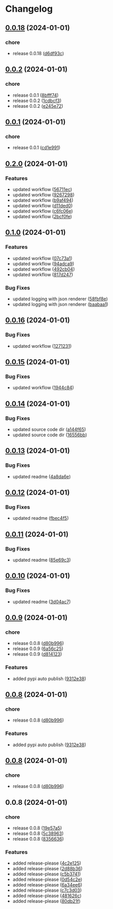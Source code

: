 # Changelog

## [0.0.18](https://github.com/cyber-francis/structlog_telemetry/compare/v0.0.2...v0.0.18) (2024-01-01)


### chore

* release 0.0.18 ([d6df93c](https://github.com/cyber-francis/structlog_telemetry/commit/d6df93c4fb5dd9fcb4bc4b669cf949228bfde552))

## [0.0.2](https://github.com/cyber-francis/structlog_telemetry/compare/v0.0.1...v0.0.2) (2024-01-01)


### chore

* release 0.0.1 ([8bfff74](https://github.com/cyber-francis/structlog_telemetry/commit/8bfff74fa82f90e35275e0e384a591a8575c3b14))
* release 0.0.2 ([1cdbcf3](https://github.com/cyber-francis/structlog_telemetry/commit/1cdbcf3082b4bcfbc303ac697ad05ca27b87b3bd))
* release 0.0.2 ([e245e72](https://github.com/cyber-francis/structlog_telemetry/commit/e245e72759891811d8c4ac2e7cd309f7170e3770))

## [0.0.1](https://github.com/cyber-francis/structlog_telemetry/compare/v0.2.0...v0.0.1) (2024-01-01)


### chore

* release 0.0.1 ([cd1e991](https://github.com/cyber-francis/structlog_telemetry/commit/cd1e991edc02085339bed3c0df347f66d6b7a0bd))

## [0.2.0](https://github.com/cyber-francis/structlog_telemetry/compare/v0.1.0...v0.2.0) (2024-01-01)


### Features

* updated workflow ([56711ec](https://github.com/cyber-francis/structlog_telemetry/commit/56711ec8eb28357e2ed00660b1a9db3d5b730a16))
* updated workflow ([9267298](https://github.com/cyber-francis/structlog_telemetry/commit/9267298ca4236b4e65364667ad70502619fd74c2))
* updated workflow ([b9af494](https://github.com/cyber-francis/structlog_telemetry/commit/b9af494e1f8ecf9e871ccee10b46daef2a704ebb))
* updated workflow ([d11ded0](https://github.com/cyber-francis/structlog_telemetry/commit/d11ded0c5841f00afa394dedec943d23fa8075a3))
* updated workflow ([c6fc06e](https://github.com/cyber-francis/structlog_telemetry/commit/c6fc06ee9ee3867755a4018a172376bd6de045ea))
* updated workflow ([2bcf0fe](https://github.com/cyber-francis/structlog_telemetry/commit/2bcf0fe5412c3e867617da1bc8ed77a51f9beacd))

## [0.1.0](https://github.com/cyber-francis/structlog_telemetry/compare/v0.0.16...v0.1.0) (2024-01-01)


### Features

* updated workflow ([07c73a1](https://github.com/cyber-francis/structlog_telemetry/commit/07c73a177f9f9973a66c77820d92617018a873a4))
* updated workflow ([94adca9](https://github.com/cyber-francis/structlog_telemetry/commit/94adca9fdee80c12bde4f5933b2f3f911ed49f1f))
* updated workflow ([492cb04](https://github.com/cyber-francis/structlog_telemetry/commit/492cb04393a7b4e1a59a9f05d016a86acf77a599))
* updated workflow ([817d247](https://github.com/cyber-francis/structlog_telemetry/commit/817d247f9c92e4cc7ae9f46ca9329e4a4e625468))


### Bug Fixes

* updated logging with json renderer ([58fbf8e](https://github.com/cyber-francis/structlog_telemetry/commit/58fbf8eefa331789cc67ee39621e6dbfd25a7673))
* updated logging with json renderer ([baabaa1](https://github.com/cyber-francis/structlog_telemetry/commit/baabaa1e1e1ca4c7d188e80fa568828c58736288))

## [0.0.16](https://github.com/cyber-francis/structlog_telemetry/compare/v0.0.15...v0.0.16) (2024-01-01)


### Bug Fixes

* updated workflow ([1271231](https://github.com/cyber-francis/structlog_telemetry/commit/1271231ae393884d8bd1e117b1914d5021da4499))

## [0.0.15](https://github.com/cyber-francis/structlog_telemetry/compare/v0.0.14...v0.0.15) (2024-01-01)


### Bug Fixes

* updated workflow ([1944c84](https://github.com/cyber-francis/structlog_telemetry/commit/1944c84f82c827ad5ede6ca7a54060a4e71702c4))

## [0.0.14](https://github.com/cyber-francis/structlog_telemetry/compare/v0.0.13...v0.0.14) (2024-01-01)


### Bug Fixes

* updated source code dir ([a144f65](https://github.com/cyber-francis/structlog_telemetry/commit/a144f657765cda8b13cc17cf76b21f10841e67fe))
* updated source code dir ([16556bb](https://github.com/cyber-francis/structlog_telemetry/commit/16556bb78c317251807b9a1c29a9d8ca060ab8c8))

## [0.0.13](https://github.com/cyber-francis/structlog_telemetry/compare/v0.0.12...v0.0.13) (2024-01-01)


### Bug Fixes

* updated readme ([4a8da6e](https://github.com/cyber-francis/structlog_telemetry/commit/4a8da6e267eb51bca8d72e7b944f453a4e18be7e))

## [0.0.12](https://github.com/cyber-francis/structlog_telemetry/compare/v0.0.11...v0.0.12) (2024-01-01)


### Bug Fixes

* updated readme ([fbec4f5](https://github.com/cyber-francis/structlog_telemetry/commit/fbec4f5508fc7311559c62f7d7531a6e38e95b0a))

## [0.0.11](https://github.com/cyber-francis/structlog_telemetry/compare/v0.0.10...v0.0.11) (2024-01-01)


### Bug Fixes

* updated readme ([85e69c3](https://github.com/cyber-francis/structlog_telemetry/commit/85e69c31966408414bb2600a9d6865fcc6d2fd46))

## [0.0.10](https://github.com/cyber-francis/structlog_telemetry/compare/v0.0.9...v0.0.10) (2024-01-01)


### Bug Fixes

* updated readme ([3d04ac7](https://github.com/cyber-francis/structlog_telemetry/commit/3d04ac7e3e31307a344022cd50abb163a55e3ae5))

## [0.0.9](https://github.com/cyber-francis/structlog_telemetry/compare/v0.0.8...v0.0.9) (2024-01-01)


### chore

* release 0.0.8 ([d80b996](https://github.com/cyber-francis/structlog_telemetry/commit/d80b99609d7aed6757191cc8f1b76ccd98eff81b))
* release 0.0.9 ([6a56c25](https://github.com/cyber-francis/structlog_telemetry/commit/6a56c255f16464b6be6b68d2128258f30f69386d))
* release 0.0.9 ([d814123](https://github.com/cyber-francis/structlog_telemetry/commit/d814123e1b1120a67efefcca0924b8b177d93ec4))


### Features

* added pypi auto publish ([9312e38](https://github.com/cyber-francis/structlog_telemetry/commit/9312e38eccaa2faaf8d2b9365f3d7b7b8734f464))

## [0.0.8](https://github.com/cyber-francis/structlog_telemetry/compare/v0.0.8...v0.0.8) (2024-01-01)


### chore

* release 0.0.8 ([d80b996](https://github.com/cyber-francis/structlog_telemetry/commit/d80b99609d7aed6757191cc8f1b76ccd98eff81b))


### Features

* added pypi auto publish ([9312e38](https://github.com/cyber-francis/structlog_telemetry/commit/9312e38eccaa2faaf8d2b9365f3d7b7b8734f464))

## [0.0.8](https://github.com/cyber-francis/structlog_telemetry/compare/v0.0.8...v0.0.8) (2024-01-01)


### chore

* release 0.0.8 ([d80b996](https://github.com/cyber-francis/structlog_telemetry/commit/d80b99609d7aed6757191cc8f1b76ccd98eff81b))

## 0.0.8 (2024-01-01)


### chore

* release 0.0.8 ([19e57a5](https://github.com/cyber-francis/structlog_telemetry/commit/19e57a539110f234fa414308aefd31439d5630ed))
* release 0.0.8 ([5c38963](https://github.com/cyber-francis/structlog_telemetry/commit/5c389630a4d17d35a5d5df17bf7b2935696f6a87))
* release 0.0.8 ([8356636](https://github.com/cyber-francis/structlog_telemetry/commit/835663676ae59692e9aa23d7e13ecff3c008d27d))


### Features

* added release-please ([4c2e125](https://github.com/cyber-francis/structlog_telemetry/commit/4c2e125f951de708187b5f59b37da37b6705c7be))
* added release-please ([2d88b36](https://github.com/cyber-francis/structlog_telemetry/commit/2d88b368046747773485fa2659fd3af2cd46e246))
* added release-please ([c5b3741](https://github.com/cyber-francis/structlog_telemetry/commit/c5b374192cedb6a68dab1cf339c22a5d78a3f13b))
* added release-please ([0d54c2e](https://github.com/cyber-francis/structlog_telemetry/commit/0d54c2e291983d174758d91778872374849f56e3))
* added release-please ([6a34ee6](https://github.com/cyber-francis/structlog_telemetry/commit/6a34ee6afa818228a2838fbc5bf39782e545c512))
* added release-please ([c7c3d03](https://github.com/cyber-francis/structlog_telemetry/commit/c7c3d03be973f63d4568667bce6e0a3615269301))
* added release-please ([481626c](https://github.com/cyber-francis/structlog_telemetry/commit/481626cd5ce960d415ef3ae12aa9b10d893ae81b))
* added release-please ([80db21f](https://github.com/cyber-francis/structlog_telemetry/commit/80db21f1b1ddc823b5627288d59878e0c9713ccc))
